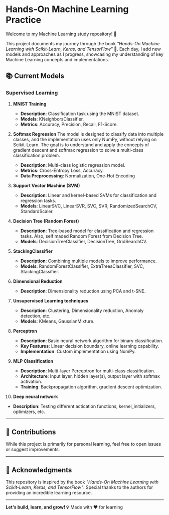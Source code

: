 # Hands-On Machine Learning Practice

Welcome to my Machine Learning study repository! 🚀

This project documents my journey through the book *"Hands-On Machine Learning with Scikit-Learn, Keras, and TensorFlow"* 📘. Each day, I add new models and approaches as I progress, showcasing my understanding of key Machine Learning concepts and implementations.

## 📚 Current Models

### Supervised Learning

1. **MNIST Training**  
   - **Description**: Classification task using the MNIST dataset.
   - **Models**: KNeighborsClassifier.
   - **Metrics**: Accuracy, Precision, Recall, F1-Score.

2. **Softmax Regression**
  The model is designed to classify data into multiple classes, and the implementation uses only NumPy, without relying on Scikit-Learn. The goal is to understand and apply the concepts of gradient descent and softmax regression to solve a multi-class classification problem.
   - **Description**: Multi-class logistic regression model.
   - **Metrics**: Cross-Entropy Loss, Accuracy.
   - **Data Preprocessing**: Normalization, One-Hot Encoding

3. **Support Vector Machine (SVM)**  
   - **Description**: Linear and kernel-based SVMs for classification and regression tasks.
   - **Models**: LinearSVC, LinearSVR, SVC, SVR, RandomizedSearchCV, StandardScaler.

4. **Decision Tree (Random Forest)**  
   - **Description**: Tree-based model for classification and regression tasks. Also, self maded Random Forest from Decision Tree.
   - **Models**: DecisionTreeClassifier, DecisionTree, GridSearchCV.

5. **StackingClassifier**
   - **Description**: Combining multiple models to improve performance.
   - **Models**: RandomForestClassifier, ExtraTreesClassifier, SVC, StackingClassifier.

6. **Dimensional Reduction**
   - **Description**: Dimensionality reduction using PCA and t-SNE.

7. **Unsupervised Learning techniques**
   - **Description**: Clustering, Dimensionality reduction, Anomaly detection, etc.
   - **Models**: KMeans, GaussianMixture.

8. **Perceptron**
   - **Description**: Basic neural network algorithm for binary classification.
   - **Key Features**: Linear decision boundary, online learning capability.
   - **Implementation**: Custom implementation using NumPy.

9. **MLP Classification**
   - **Description**: Multi-layer Perceptron for multi-class classification.
   - **Architecture**: Input layer, hidden layer(s), output layer with softmax activation.
   - **Training**: Backpropagation algorithm, gradient descent optimization.

10. **Deep neural network**
   - **Description**: Testing different actication functions, kernel_initializers, optimizers, etc.

---


## 🤝 Contributions
While this project is primarily for personal learning, feel free to open issues or suggest improvements.

---

## 🌟 Acknowledgments
This repository is inspired by the book *"Hands-On Machine Learning with Scikit-Learn, Keras, and TensorFlow"*. Special thanks to the authors for providing an incredible learning resource.

---

**Let's build, learn, and grow! 💡**
Made with ❤️ for learning


